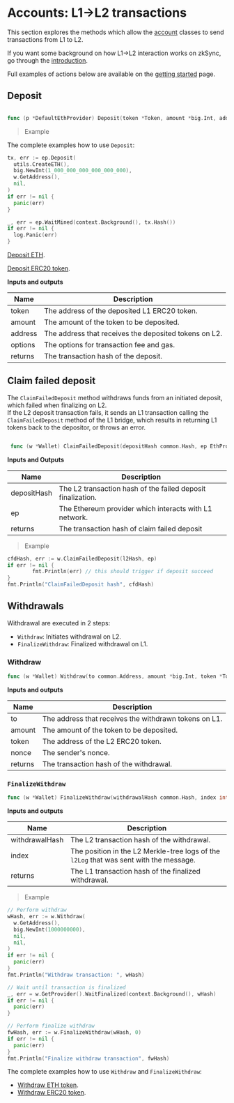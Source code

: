 # Accounts: L1->L2 transactions

This section explores the methods which allow the [account](./accounts.md) classes to send transactions from L1 to L2.

If you want some background on how L1->L2 interaction works on zkSync, go through the [introduction](../../reference/concepts/l1-l2-interop.md).

Full examples of actions below are available on the [getting started](./getting-started.md) page.

## Deposit

```go

func (p *DefaultEthProvider) Deposit(token *Token, amount *big.Int, address common.Address, options *GasOptions) (*types.Transaction, error)

```

> Example

The complete examples how to use `Deposit`:

```go
tx, err := ep.Deposit(
  utils.CreateETH(),
  big.NewInt(1_000_000_000_000_000_000),
  w.GetAddress(),
  nil,
)
if err != nil {
  panic(err)
}

_, err = ep.WaitMined(context.Background(), tx.Hash())
if err != nil {
  log.Panic(err)
}
```

[Deposit ETH](getting-started.md#deposit-eth).

[Deposit ERC20 token](getting-started.md#deposit-tokens).

**Inputs and outputs**

| Name    | Description                                               |
|---------|-----------------------------------------------------------|
| token   | The address of the deposited L1 ERC20 token.              |
| amount  | The amount of the token to be deposited.                  |
| address | The address that receives the deposited tokens on L2. |
| options | The options for transaction fee and gas.                  |
| returns | The transaction hash of the deposit.                      |


## Claim failed deposit

The `ClaimFailedDeposit` method withdraws funds from an initiated deposit, which failed when finalizing on L2.  
If the L2 deposit transaction fails, it sends an L1 transaction calling the `ClaimFailedDeposit` method of the 
L1 bridge, which results in returning L1 tokens back to the depositor, or throws an error.

```go

 func (w *Wallet) ClaimFailedDeposit(depositHash common.Hash, ep EthProvider) (common.Hash, error)

```

**Inputs and Outputs**

| Name        | Description                                                 |
|-------------|-------------------------------------------------------------|
| depositHash | The L2 transaction hash of the failed deposit finalization. |
| ep          | The Ethereum provider which interacts with L1 network.      |
| returns     | The transaction hash of claim failed deposit                |


> Example

```go
cfdHash, err := w.ClaimFailedDeposit(l2Hash, ep)
if err != nil {
		fmt.Println(err) // this should trigger if deposit succeed
}
fmt.Println("ClaimFailedDeposit hash", cfdHash)
```



## Withdrawals

Withdrawal are executed in 2 steps: 
 - `Withdraw`: Initiates withdrawal on L2. 
 - `FinalizeWithdraw`: Finalized withdrawal on L1.

### Withdraw

```go
func (w *Wallet) Withdraw(to common.Address, amount *big.Int, token *Token, nonce *big.Int) (common.Hash, error)
```
**Inputs and outputs**

| Name    | Description                                              |
|---------|----------------------------------------------------------|
| to      | The address that receives the withdrawn tokens on L1. |
| amount  | The amount of the token to be deposited.                 |
| token   | The address of the L2 ERC20 token.                       |
| nonce   | The sender's nonce.                                      |
| returns | The transaction hash of the withdrawal.                  |


### `FinalizeWithdraw`

```go
func (w *Wallet) FinalizeWithdraw(withdrawalHash common.Hash, index int) (common.Hash, error)
```

**Inputs and outputs**

| Name           | Description                                                                          |
|----------------|--------------------------------------------------------------------------------------|
| withdrawalHash | The L2 transaction hash of the withdrawal.                                           |
| index          | The position in the L2 Merkle-tree logs of the `l2Log` that was sent with the message. |
| returns        | The L1 transaction hash of the finalized withdrawal.                                 |


> Example

```go
// Perform withdraw
wHash, err := w.Withdraw(
  w.GetAddress(),
  big.NewInt(1000000000),
  nil,
  nil,
)
if err != nil {
  panic(err)
}
fmt.Println("Withdraw transaction: ", wHash)

// Wait until transaction is finalized
_, err = w.GetProvider().WaitFinalized(context.Background(), wHash)
if err != nil {
  panic(err)
}

// Perform finalize withdraw
fwHash, err := w.FinalizeWithdraw(wHash, 0)
if err != nil {
  panic(err)
}
fmt.Println("Finalize withdraw transaction", fwHash)
```

The complete examples how to use `Withdraw` and `FinalizeWithdraw`:

- [Withdraw ETH token](getting-started.md#withdraw-eth).
- [Withdraw ERC20 token](getting-started.md#withdraw-tokens).
